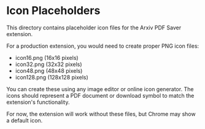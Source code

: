 # Icon Placeholders

This directory contains placeholder icon files for the Arxiv PDF Saver extension.

For a production extension, you would need to create proper PNG icon files:
- icon16.png (16x16 pixels)
- icon32.png (32x32 pixels) 
- icon48.png (48x48 pixels)
- icon128.png (128x128 pixels)

You can create these using any image editor or online icon generator.
The icons should represent a PDF document or download symbol to match the extension's functionality.

For now, the extension will work without these files, but Chrome may show a default icon.
